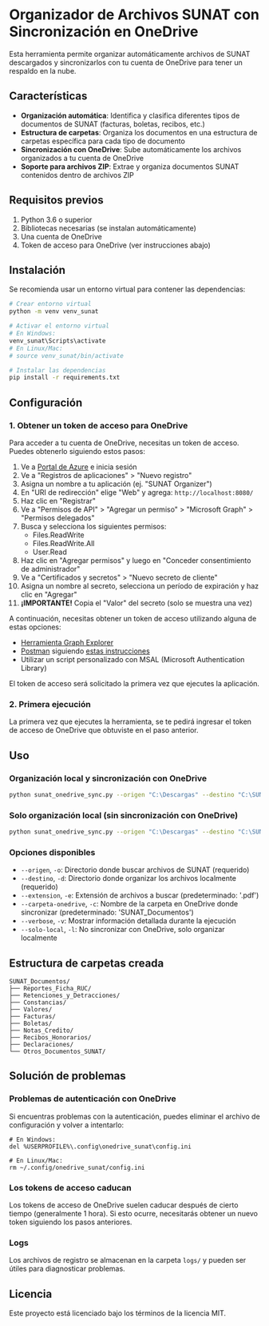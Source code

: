 # Organizador de Archivos SUNAT con Sincronización en OneDrive

Esta herramienta permite organizar automáticamente archivos de SUNAT descargados y sincronizarlos con tu cuenta de OneDrive para tener un respaldo en la nube.

## Características

- **Organización automática**: Identifica y clasifica diferentes tipos de documentos de SUNAT (facturas, boletas, recibos, etc.)
- **Estructura de carpetas**: Organiza los documentos en una estructura de carpetas específica para cada tipo de documento
- **Sincronización con OneDrive**: Sube automáticamente los archivos organizados a tu cuenta de OneDrive
- **Soporte para archivos ZIP**: Extrae y organiza documentos SUNAT contenidos dentro de archivos ZIP

## Requisitos previos

1. Python 3.6 o superior
2. Bibliotecas necesarias (se instalan automáticamente)
3. Una cuenta de OneDrive
4. Token de acceso para OneDrive (ver instrucciones abajo)

## Instalación

Se recomienda usar un entorno virtual para contener las dependencias:

```bash
# Crear entorno virtual
python -m venv venv_sunat

# Activar el entorno virtual
# En Windows:
venv_sunat\Scripts\activate
# En Linux/Mac:
# source venv_sunat/bin/activate

# Instalar las dependencias
pip install -r requirements.txt
```

## Configuración

### 1. Obtener un token de acceso para OneDrive

Para acceder a tu cuenta de OneDrive, necesitas un token de acceso. Puedes obtenerlo siguiendo estos pasos:

1. Ve a [Portal de Azure](https://portal.azure.com) e inicia sesión
2. Ve a "Registros de aplicaciones" > "Nuevo registro"
3. Asigna un nombre a tu aplicación (ej. "SUNAT Organizer")
4. En "URI de redirección" elige "Web" y agrega: `http://localhost:8080/`
5. Haz clic en "Registrar"
6. Ve a "Permisos de API" > "Agregar un permiso" > "Microsoft Graph" > "Permisos delegados"
7. Busca y selecciona los siguientes permisos:
   - Files.ReadWrite
   - Files.ReadWrite.All
   - User.Read
8. Haz clic en "Agregar permisos" y luego en "Conceder consentimiento de administrador"
9. Ve a "Certificados y secretos" > "Nuevo secreto de cliente"
10. Asigna un nombre al secreto, selecciona un período de expiración y haz clic en "Agregar"
11. **¡IMPORTANTE!** Copia el "Valor" del secreto (solo se muestra una vez)

A continuación, necesitas obtener un token de acceso utilizando alguna de estas opciones:
- [Herramienta Graph Explorer](https://developer.microsoft.com/en-us/graph/graph-explorer)
- [Postman](https://www.postman.com/) siguiendo [estas instrucciones](https://learn.microsoft.com/en-us/graph/auth-v2-user)
- Utilizar un script personalizado con MSAL (Microsoft Authentication Library)

El token de acceso será solicitado la primera vez que ejecutes la aplicación.

### 2. Primera ejecución

La primera vez que ejecutes la herramienta, se te pedirá ingresar el token de acceso de OneDrive que obtuviste en el paso anterior.

## Uso

### Organización local y sincronización con OneDrive

```bash
python sunat_onedrive_sync.py --origen "C:\Descargas" --destino "C:\SUNAT_Organizados" --carpeta-onedrive "SUNAT_Documentos"
```

### Solo organización local (sin sincronización con OneDrive)

```bash
python sunat_onedrive_sync.py --origen "C:\Descargas" --destino "C:\SUNAT_Organizados" --solo-local
```

### Opciones disponibles

- `--origen`, `-o`: Directorio donde buscar archivos de SUNAT (requerido)
- `--destino`, `-d`: Directorio donde organizar los archivos localmente (requerido)
- `--extension`, `-e`: Extensión de archivos a buscar (predeterminado: '.pdf')
- `--carpeta-onedrive`, `-c`: Nombre de la carpeta en OneDrive donde sincronizar (predeterminado: 'SUNAT_Documentos')
- `--verbose`, `-v`: Mostrar información detallada durante la ejecución
- `--solo-local`, `-l`: No sincronizar con OneDrive, solo organizar localmente

## Estructura de carpetas creada

```
SUNAT_Documentos/
├── Reportes_Ficha_RUC/
├── Retenciones_y_Detracciones/
├── Constancias/
├── Valores/
├── Facturas/
├── Boletas/
├── Notas_Credito/
├── Recibos_Honorarios/
├── Declaraciones/
└── Otros_Documentos_SUNAT/
```

## Solución de problemas

### Problemas de autenticación con OneDrive

Si encuentras problemas con la autenticación, puedes eliminar el archivo de configuración y volver a intentarlo:

```
# En Windows:
del %USERPROFILE%\.config\onedrive_sunat\config.ini

# En Linux/Mac:
rm ~/.config/onedrive_sunat/config.ini
```

### Los tokens de acceso caducan

Los tokens de acceso de OneDrive suelen caducar después de cierto tiempo (generalmente 1 hora). Si esto ocurre, necesitarás obtener un nuevo token siguiendo los pasos anteriores.

### Logs

Los archivos de registro se almacenan en la carpeta `logs/` y pueden ser útiles para diagnosticar problemas.

## Licencia

Este proyecto está licenciado bajo los términos de la licencia MIT. 